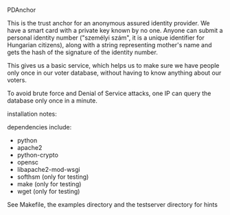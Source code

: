 PDAnchor

This is the trust anchor for an anonymous assured identity provider.
We have a smart card with a private key known by no one.
Anyone can submit a personal identity number ("személyi szám",
it is a unique identifier for Hungarian citizens), along with a string
representing mother's name and gets
the hash of the signature of the identity number.

This gives us a basic service, which helps us to make sure we have
people only once in our voter database, without having to know
anything about our voters.

To avoid brute force and Denial of Service attacks,
one IP can query the database only once in a minute.


installation notes:

dependencies include:

 - python
 - apache2
 - python-crypto
 - opensc
 - libapache2-mod-wsgi
 - softhsm (only for testing)
 - make (only for testing)
 - wget (only for testing)

See Makefile, the examples directory and the testserver directory for hints

